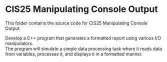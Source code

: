 # CIS25 Manipulating Console Output

This folder contains the source code for CIS25 Manipulating Console Output.

Develop a C++ program that generates a formatted report using various I/O manipulators.  
The program will simulate a simple data processing task where it reads data from variables, processes it, and displays it in a formatted manner.